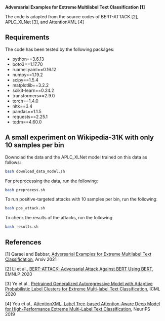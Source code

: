 **Adversarial Examples for Extreme Multilabel Text Classification [1]**

The code is adapted from the source codes of BERT-ATTACK [2], APLC_XLNet [3], and AttentionXML [4]

## Requirements
The code has been tested by the following packages:

* python==3.6.13
* boto3==1.17.70
* ruamel.yaml==0.16.12
* numpy==1.19.2
* scipy==1.5.4
* matplotlib==3.2.2
* scikit-learn==0.24.2
* transformers==2.9.0
* torch==1.4.0
* nltk==3.4
* pandas==1.1.5
* requests==2.25.1
* tqdm==4.60.0

## A small experiment on Wikipedia-31K with only 10 samples per bin

Downolad the data and the APLC_XLNet model trained on this data as follows:
```bash
bash download_data_model.sh
```

For preprocessing the data, run the following:
```bash
bash preprocess.sh
```

To run positive-targeted attacks with 10 samples per bin, run the following:
```bash
bash pos_attack.sh
```

To check the results of the attacks, run the following:
```bash
bash results.sh
```


## References
[1] Qaraei and Babbar, [Adversarial Examples for Extreme Multilabel Text Classification](https://arxiv.org/pdf/2112.07512.pdf), Arxiv 2021

[2] Li et al., [BERT-ATTACK: Adversarial Attack Against BERT Using BERT](https://arxiv.org/abs/2004.09984), EMNLP 2020

[3] Ye et al., [Pretrained Generalized Autoregressive Model with Adaptive Probabilistic Label Clusters for Extreme Multi-label Text Classification](http://arxiv.org/abs/2007.02439), ICML 2020

[4] You et al., [AttentionXML: Label Tree-based Attention-Aware Deep Model for High-Performance Extreme Multi-Label Text Classification](https://arxiv.org/abs/1811.01727), NeurIPS 2019
